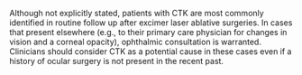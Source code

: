 Although not explicitly stated, patients with CTK are most commonly identified in routine follow up after excimer laser ablative surgeries. In cases that present elsewhere (e.g., to their primary care physician for changes in vision and a corneal opacity), ophthalmic consultation is warranted. Clinicians should consider CTK as a potential cause in these cases even if a history of ocular surgery is not present in the recent past.